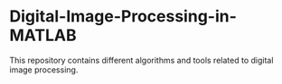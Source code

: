 # Digital-Image-Processing-in-MATLAB
This repository contains different algorithms and tools related to digital image processing.
